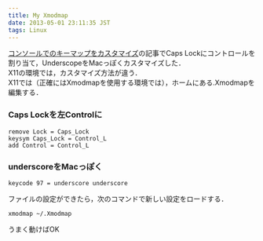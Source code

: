 ```yaml
---
title: My Xmodmap
date: 2013-05-01 23:11:35 JST
tags: Linux
---
```


[コンソールでのキーマップをカスタマイズ](http://folioscope.hatenablog.jp/entry/2013/01/16/121959)の記事でCaps Lockにコントロールを割り当て，UnderscopeをMacっぽくカスタマイズした．<br />X11の環境では，カスタマイズ方法が違う．<br />X11では（正確にはXmodmapを使用する環境では），ホームにある.Xmodmapを編集する．

### Caps Lockを左Controlに

```
remove Lock = Caps_Lock
keysym Caps_Lock = Control_L
add Control = Control_L
```

### underscoreをMacっぽく

```
keycode 97 = underscore underscore
```

ファイルの設定ができたら，次のコマンドで新しい設定をロードする．

```
xmodmap ~/.Xmodmap
```

うまく動けばOK


